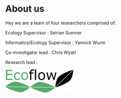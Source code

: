 # About us

Hey we are a team of four researchers comprised of:

Ecology Supervisor             : Seirian Sumner

Informatics/Ecology Supervisor : Yannick Wurm

Co-investigator lead           : Chris Wyatt

Research lead                  :

![logo](./img/text4245-6-7-4-2.png)


